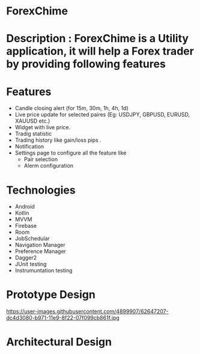 # ForexChime

# Description : ForexChime is a Utility application, it will help a Forex trader by providing following features

# Features

* Candle closing alert (for 15m, 30m, 1h, 4h, 1d)
* Live price update for selected paires (Eg: USDJPY, GBPUSD, EURUSD, XAUUSD etc.)
* Widget with live price.
* Tradig statistic 
* Trading history like gain/loss pips .
* Notification
* Settings page to configure all the feature like 
  * Pair selection
  * Alerm configuration

# Technologies

* Android
* Kotlin
* MVVM
* Firebase
* Room
* JobSchedular
* Navigation Manager
* Preference Manager
* Dagger2
* JUnit testing
* Instrumuntation testing

# Prototype Design

https://user-images.githubusercontent.com/4899907/62647207-dc4d3080-b971-11e9-8f22-07f099cb861f.jpg

# Architectural Design

